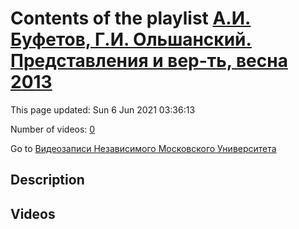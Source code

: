 # Contents of the playlist [А.И. Буфетов, Г.И. Ольшанский. Представления и вер-ть, весна 2013](https://www.youtube.com/playlist?list=PLp9ABVh6_x4HWBoHqmKXltYwGckLYMGSJ)

This page updated: Sun 6 Jun 2021 03:36:13

Number of videos: [0](#videos)

Go to [Видеозаписи Независимого Московского Университета](../README.md)

## Description



## Videos

